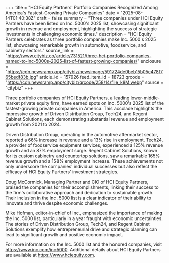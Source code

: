 +++
title = "HCI Equity Partners' Portfolio Companies Recognized Among America's Fastest-Growing Private Companies"
date = "2025-08-14T01:40:38Z"
draft = false
summary = "Three companies under HCI Equity Partners have been listed on Inc. 5000's 2025 list, showcasing significant growth in revenue and employment, highlighting the success of strategic investments in challenging economic times."
description = "HCI Equity Partners celebrates as three portfolio companies make Inc. 5000's 2025 list, showcasing remarkable growth in automotive, foodservice, and cabinetry sectors."
source_link = "https://www.citybiz.co/article/731521/three-hci-portfolio-companies-named-to-inc-5000s-2025-list-of-fastest-growing-companies/"
enclosure = "https://cdn.newsramp.app/citybiz/newsimage/591724de0beb15b05c478f765bedf83b.jpg"
article_id = 157926
feed_item_id = 18723
qrcode = "https://cdn.newsramp.app/citybiz/qrcode/258/14/file_k8M.webp"
source = "citybiz"
+++

<p>Three portfolio companies of HCI Equity Partners, a leading lower-middle-market private equity firm, have earned spots on Inc. 5000's 2025 list of the fastest-growing private companies in America. This accolade highlights the impressive growth of Driven Distribution Group, Tech24, and Regent Cabinet Solutions, each demonstrating substantial revenue and employment growth from 2021 to 2024.</p><p>Driven Distribution Group, operating in the automotive aftermarket sector, reported a 66% increase in revenue and a 13% rise in employment. Tech24, a provider of foodservice equipment services, experienced a 125% revenue growth and an 87% employment surge. Regent Cabinet Solutions, known for its custom cabinetry and countertop solutions, saw a remarkable 165% revenue growth and a 158% employment increase. These achievements not only underscore the companies' individual successes but also reflect the efficacy of HCI Equity Partners' investment strategies.</p><p>Doug McCormick, Managing Partner and CIO of HCI Equity Partners, praised the companies for their accomplishments, linking their success to the firm's collaborative approach and dedication to sustainable growth. Their inclusion in the Inc. 5000 list is a clear indicator of their ability to innovate and thrive despite economic challenges.</p><p>Mike Hofman, editor-in-chief of Inc., emphasized the importance of making the Inc. 5000 list, particularly in a year fraught with economic uncertainties. The stories of Driven Distribution Group, Tech24, and Regent Cabinet Solutions exemplify how entrepreneurial drive and strategic planning can lead to significant growth and positive economic impact.</p><p>For more information on the Inc. 5000 list and the honored companies, visit <a href='https://www.inc.com/inc5000' rel='nofollow' target='_blank'>https://www.inc.com/inc5000</a>. Additional details about HCI Equity Partners are available at <a href='https://www.hciequity.com' rel='nofollow' target='_blank'>https://www.hciequity.com</a>.</p>